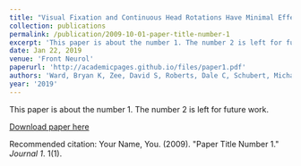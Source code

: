 ```yaml
---
title: "Visual Fixation and Continuous Head Rotations Have Minimal Effect on Set-Point Adaptation to Magnetic Vestibular Stimulation."
collection: publications
permalink: /publication/2009-10-01-paper-title-number-1
excerpt: 'This paper is about the number 1. The number 2 is left for future work.'
date: Jan 22, 2019
venue: 'Front Neurol'
paperurl: 'http://academicpages.github.io/files/paper1.pdf'
authors: 'Ward, Bryan K, Zee, David S, Roberts, Dale C, Schubert, Michael, Perez-Fernandez, Nicolas, Otero-Millan, Jorge'
year: '2019'
---
```

This paper is about the number 1. The number 2 is left for future work.

[Download paper here](http://academicpages.github.io/files/paper1.pdf)

Recommended citation: Your Name, You. (2009). "Paper Title Number 1." <i>Journal 1</i>. 1(1).
